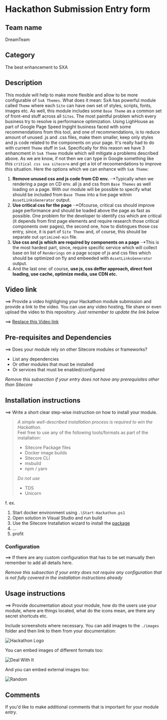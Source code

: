 # Hackathon Submission Entry form

## Team name
DreamTeam

## Category
The best enhancement to SXA

## Description
This module will help to make more flexible and allow to be more configurable of `SxA Themes`. What does it mean: SxA has powerful module called `Theme` where each `Site`  can have own set of styles, scripts, fonts, images etc. As well, this module includes some `Base Theme` as a common set of front-end stuff across all `Sites`.
The most paintful problem which every business try to resolve is performance optimization. Using LighHouse as part of Google Page Speed Ingight business faced with some recommendations from this tool, and one of recommendations, is to reduce amount of unused .js and .css files, make them smaller, keep only styles and js code related to the components on your page. It's really had to do with current `Theme` stuff in `SxA`. 
Specifically for this reason we have 3 enhancment in `SxA Theme` module which will mitigate a problems described above.
As we are know, if not then we can type in Google something like this `critical css sxa sitecore` and get a lot of recoomendations to improve this situation. Here the options which we can enhance with `SxA Theme`:
1. __Remove unused css and js code from CD env.__
⋅⋅*Typically when we rendering a page on CD env. all js and css from `Base Themes` as well loading on a page. With our module will be possible to specify what should be included from `Base Theme` into a live page witnin `AssetLinksGenerator` output.
2. __Use critical css for the page__
⋅⋅*Ofcourse, critical css should improve page performance and should be loaded above the page as fast as possible. One problem for the developer to identify css which are critical (it depends from first page elements and require research those critical components over pages), the second one, how to distingues those css entry, since, it is part of `Site Theme` and, of course, this should be separate out `optimized-min` file.
3. __Use css and js which are required by components on a page__
⋅⋅*This is the most hardest part, since, require specific service which will collect base on list of `Renderings` on a page scope of js and css files which should be optimized on fly and embeeded with `AssetLinksGenerator` output.
4. And the last one: of course, __use js, css deffer approach, direct font loading, use cache, optimize media, use CDN etc.__

## Video link
⟹ Provide a video highlighing your Hackathon module submission and provide a link to the video. You can use any video hosting, file share or even upload the video to this repository. _Just remember to update the link below_

⟹ [Replace this Video link](#video-link)



## Pre-requisites and Dependencies

⟹ Does your module rely on other Sitecore modules or frameworks?

- List any dependencies
- Or other modules that must be installed
- Or services that must be enabled/configured

_Remove this subsection if your entry does not have any prerequisites other than Sitecore_

## Installation instructions
⟹ Write a short clear step-wise instruction on how to install your module.  

> _A simple well-described installation process is required to win the Hackathon._  
> Feel free to use any of the following tools/formats as part of the installation:
> - Sitecore Package files
> - Docker image builds
> - Sitecore CLI
> - msbuild
> - npm / yarn
> 
> _Do not use_
> - TDS
> - Unicorn
 
f. ex. 

1. Start docker environment using `.\Start-Hackathon.ps1`
2. Open solution in Visual Studio and run build
3. Use the Sitecore Installation wizard to install the [package](#link-to-package)
4. ...
5. profit

### Configuration
⟹ If there are any custom configuration that has to be set manually then remember to add all details here.

_Remove this subsection if your entry does not require any configuration that is not fully covered in the installation instructions already_

## Usage instructions
⟹ Provide documentation about your module, how do the users use your module, where are things located, what do the icons mean, are there any secret shortcuts etc.

Include screenshots where necessary. You can add images to the `./images` folder and then link to them from your documentation:

![Hackathon Logo](docs/images/hackathon.png?raw=true "Hackathon Logo")

You can embed images of different formats too:

![Deal With It](docs/images/deal-with-it.gif?raw=true "Deal With It")

And you can embed external images too:

![Random](https://thiscatdoesnotexist.com/)

## Comments
If you'd like to make additional comments that is important for your module entry.

